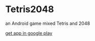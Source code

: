 # Tetris2048

an Android game mixed Tetris and 2048

[get app in google play](https://play.google.com/store/apps/details?id=com.luania.tetris2048)
